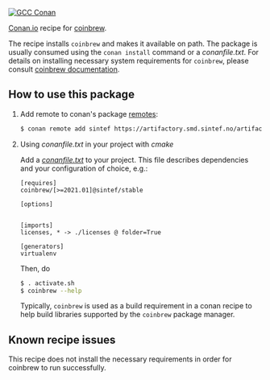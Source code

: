 [![GCC Conan](https://github.com/sintef-ocean/conan-coinbrew/workflows/GCC%20Conan/badge.svg)](https://github.com/sintef-ocean/conan-coinbrew/actions?query=workflow%3A"GCC+Conan")


[Conan.io](https://conan.io) recipe for [coinbrew](http://github.com/coin-or/coinbrew).

The recipe installs `coinbrew` and makes it available on path.
The package is usually consumed using the `conan install` command or a *conanfile.txt*.
For details on installing necessary system requirements for `coinbrew`, please consult [coinbrew documentation](https://coin-or.github.io/coinbrew).

## How to use this package

1. Add remote to conan's package [remotes](https://docs.conan.io/en/latest/reference/commands/misc/remote.html?highlight=remotes):

   ```bash
   $ conan remote add sintef https://artifactory.smd.sintef.no/artifactory/api/conan/conan-local
   ```

2. Using *conanfile.txt* in your project with *cmake*

   Add a [*conanfile.txt*](http://docs.conan.io/en/latest/reference/conanfile_txt.html) to your project. This file describes dependencies and your configuration of choice, e.g.:

   ```
   [requires]
   coinbrew/[>=2021.01]@sintef/stable

   [options]


   [imports]
   licenses, * -> ./licenses @ folder=True

   [generators]
   virtualenv
   ```

   Then, do
   ```bash
   $ . activate.sh
   $ coinbrew --help
   ```

   Typically, `coinbrew` is used as a build requirement in a conan recipe to help build
   libraries supported by the `coinbrew` package manager.

## Known recipe issues

   This recipe does not install the necessary requirements in order for coinbrew to run successfully.
